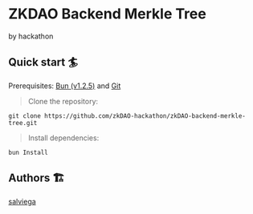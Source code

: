 # ZKDAO Backend Merkle Tree

by hackathon

## Quick start 🏄

Prerequisites: [Bun (v1.2.5)](https://bun.sh) and [Git](https://git-scm.com/downloads)

> Clone the repository:

```
git clone https://github.com/zkDAO-hackathon/zkDAO-backend-merkle-tree.git
```

> Install dependencies:

```
bun Install
```

## Authors 🏗

[salviega](https://github.com/salviega)
